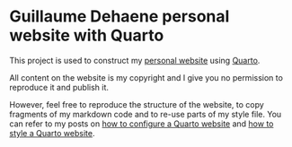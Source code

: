 # Guillaume Dehaene personal website with Quarto

This project is used to construct my [personal website](https://www.guillaumedehaene.com) using [Quarto](https://www.quarto.org).

All content on the website is my copyright and I give you no permission to reproduce it and publish it.

However, feel free to reproduce the structure of the website, to copy fragments of my markdown code and to re-use parts of my style file. You can refer to my posts on [how to configure a Quarto website](https://www.guillaumedehaene.com/posts/2024/03/quarto_website_configuration.html) and [how to style a Quarto website](https://www.guillaumedehaene.com/posts/2024/03/styling_a_quarto_blog.html).
